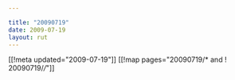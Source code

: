 ```yaml
---

title: "20090719"
date: 2009-07-19
layout: rut
---
```


[[!meta updated="2009-07-19"]]
[[!map pages="20090719/* and ! 20090719/*/*"]]
